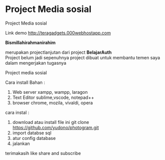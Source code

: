 # Project Media sosial
 Project Media sosial

Link demo http://teragadgets.000webhostapp.com

<b>Bismillahirahmanirahim</b>

merupakan projectlanjutan dari project <b>BelajarAuth</b>
<br/>
Project belum jadi sepenuhnya
project dibuat untuk membantu temen saya dalam mengerjakan tugasnya

Project media sosial

Cara install
Bahan :
1. Web server
   xampp, wampp, laragon
2. Text Editor
   sublime,vscode, notepad++
3. browser
   chrome, mozila, vivaldi, opera
   
cara instal :

1. download atau install file ini git clone https://github.com/yudono/photogram.git
2. import databse sql
3. atur config database
4. jalankan


terimakasih like share and subscribe
